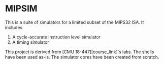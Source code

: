 # MIPSIM

This is a suite of simulators for a limited subset of the MIPS32 ISA. It includes:

1. A cycle-accurate instruction level simulator
1. A timing simulator

This project is derived from [CMU 18-447][course_link]'s labs. The shells have been used as-is. The simulator cores have been created from scratch.
